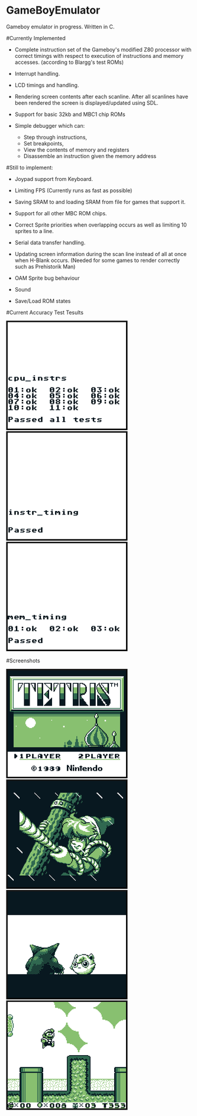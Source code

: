 GameBoyEmulator
==============

Gameboy emulator in progress.
Written in C.



#Currently Implemented

- Complete instruction set of the Gameboy's modified 
  Z80 processor with correct timings with respect to 
  execution of instructions and memory accesses.
  (according to Blargg's test ROMs)

- Interrupt handling.

- LCD timings and handling.

- Rendering screen contents after each scanline. After all
  scanlines have been rendered the screen is displayed/updated 
  using SDL.

- Support for basic 32kb and MBC1 chip ROMs

- Simple debugger which can:  
   - Step through instructions,
   - Set breakpoints,
   - View the contents of memory and registers
   - Disassemble an instruction given the memory address



#Still to implement:

- Joypad support from Keyboard.

- Limiting FPS (Currently runs as fast as possible)

- Saving SRAM to and loading SRAM from file for games
  that support it.

- Support for all other MBC ROM chips.

- Correct Sprite priorities when overlapping occurs 
  as well as limiting 10 sprites to a line.

- Serial data transfer handling.

- Updating screen information during the scan line instead
  of all at once when H-Blank occurs. 
  (Needed for some games to render correctly such as Prehistorik Man)

- OAM Sprite bug behaviour

- Sound

- Save/Load ROM states



#Current Accuracy Test Tesults

![Instructions](/images/instrs.png?raw=true)![Instruction Timing](/images/timing.png?raw=true)![Instructions](/images/mem_timing.png?raw=true)



#Screenshots

![Tetris](/images/tetris.png?raw=true)![Zelda](/images/zelda.png?raw=true)![Pokemon](/images/poke.png?raw=true)![Mario](/images/mario.png?raw=true)
